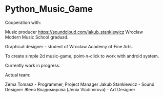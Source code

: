 # Python_Music_Game
Cooperation with:

  Music producer https://soundcloud.com/jakub_stankiewicz Wroclaw Modern Music School graduad.
  
  Graphical designer - student of Wroclaw Academy of Fine Arts. 

To create simple 2d music-game, point-n-click to work with android system. 

Currently work in progress.

Actual team:

Zema Tomasz - Programmer, Project Manager
Jakub Stankiewicz - Sound Designer
Женя Владимирова (Jenia Vladimirova) - Art Designer

